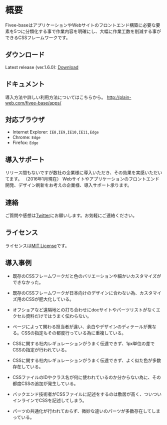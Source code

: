 # 概要
Fivee-baseはアプリケーションやWebサイトのフロントエンド構築に必要な要素を5つに分類化する事で作業内容を明確にし、大幅に作業工数を削減する事ができるCSSフレームワークです。

## ダウンロード
Latest release (ver.1.6.0): [Download]

## ドキュメント
導入方法や詳しい利用方法についてはこちらから。
<http://plain-web.com/fivee-base/apps/>

## 対応ブラウザ
* Internet Explorer: `IE8,IE9,IE10,IE11,Edge`
* Chrome: `Edge`
* Firefox: `Edge`

## 導入サポート
リリース間もないですが数社の企業様に導入いただき、その効果を実感いただいてます。 （2016年1月現在） Webサイトやアプリケーションのフロントエンド開発、デザイン刷新をお考えの企業様、導入サポート承ります。

## 連絡
ご質問や感想は[Twitter]にお願いします。お気軽にご連絡ください。

## ライセンス
ライセンスは[MIT License]です。

## 導入事例
* 既存のCSSフレームワークだと色のバリエーションや細かいカスタマイズができなかった。
* 既存のCSSフレームワークが日本向けのデザインに合わない為、カスタマイズ用のCSSが肥大化している。
* オフショアなど遠隔地との打ち合わせにdocサイトやパーツリストがなくエクセル資料だけではうまく伝わらない。
* ページによって関わる担当者が違い、余白やデザインのディテールが異なる。CSSの指定もその都度行っている為に重複している。
* CSSに関する社内レギュレーションがうまく伝達できず、1px単位の差でCSSの指定が行われている。
* CSSに関する社内レギュレーションがうまく伝達できず、よく似た色が多数存在している。
* CSSファイルのIDやクラス名が何に使われているのか分からない為に、その都度CSSの追加が発生している。
* バックエンド技術者がCSSファイルに記述をするのは敷居が高く、ついついインラインでCSSを記述してしまう。
* パーツの共通化が行われておらず、微妙な違いのパーツが多数存在してしまっている。

   [MIT License]: <https://github.com/plain-web/fivee-base/blob/master/LICENSE>
   [Twitter]: <https://twitter.com/plain_web>
   [Download]: <https://github.com/plain-web/fivee-base/releases/tag/ver.1.6.0>